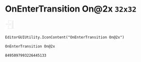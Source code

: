 # OnEnterTransition On@2x `32x32`
<img src="/img/OnEnterTransition%20On@2x.png" width=32 height=32>

``` CSharp
EditorGUIUtility.IconContent("OnEnterTransition On@2x")
```
```
OnEnterTransition On@2x
```
```
8495097993226445133
```

